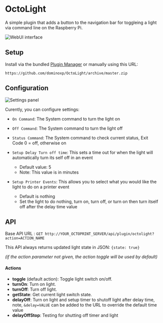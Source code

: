 # OctoLight
A simple plugin that adds a button to the navigation bar for toggleing a light via command line on the Raspberry Pi.

![WebUI interface](img/screenshoot.png)

## Setup
Install via the bundled [Plugin Manager](https://docs.octoprint.org/en/master/bundledplugins/pluginmanager.html)
or manually using this URL:

	https://github.com/dominoxp/OctoLight/archive/master.zip

## Configuration
![Settings panel](img/settings.png)

Curently, you can configure settings:
- `On Command`: The System command to turn the light on
- `Off Command`: The System command to turn the light off
- `Status Command`: The System command to check current status, Exit Code 0 = off, otherwise on

- `Setup Delay Turn off time`: This sets a time out for when the light will automatically turn its self off in an event
    - Default value: 5
    - Note: This value is in minutes

- `Setup Printer Events`: This allows you to select what you would like the light to do on a printer event
    - Default is nothing
    - Set the light to do nothing, turn on, turn off, or turn on then turn itself off after the delay time value


## API
Base API URL : `GET http://YOUR_OCTOPRINT_SERVER/api/plugin/octolight?action=ACTION_NAME`

This API always returns updated light state in JSON: `{state: true}`

_(if the action parameter not given, the action toggle will be used by default)_
#### Actions
- **toggle** (default action): Toggle light switch on/off.
- **turnOn**: Turn on light.
- **turnOff**: Turn off light.
- **getState**: Get current light switch state.
- **delayOff**: Turn on light and setup timer to shutoff light after delay time, note, `&delay=VALUE` can be added to the URL to override the default time value
- **delayOffStop**: Testing for shutting off timer and light

